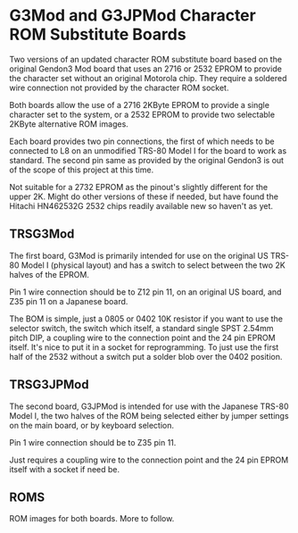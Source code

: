 # G3Mod and G3JPMod Character ROM Substitute Boards

Two versions of an updated character ROM substitute board based on the original Gendon3 Mod board that uses an 2716 or 2532 EPROM to provide the character set without an original Motorola chip. They require a soldered wire connection not provided by the character ROM socket.

Both boards allow the use of a 2716 2KByte EPROM to provide a single character set to the system, or a 2532 EPROM to provide two selectable 2KByte alternative ROM images.

Each board provides two pin connections, the first of which needs to be connected to L8 on an unmodified TRS-80 Model I for the board to work as standard. The second pin same as provided by the original Gendon3 is out of the scope of this project at this time.

Not suitable for a 2732 EPROM as the pinout's slightly different for the upper 2K. Might do other versions of these if needed, but have found the Hitachi HN462532G 2532 chips readily available new so haven't as yet.

## TRSG3Mod

The first board, G3Mod is primarily intended for use on the original US TRS-80 Model I (physical layout) and has a switch to select between the two 2K halves of the EPROM. 

Pin 1 wire connection should be to Z12 pin 11, on an original US board, and Z35 pin 11 on a Japanese board.

The BOM is simple, just a 0805 or 0402 10K resistor if you want to use the selector switch, the switch which itself, a standard single SPST 2.54mm pitch DIP, a coupling wire to the connection point and the 24 pin EPROM itself. It's nice to put it in a socket for reprogramming. To just use the first half of the 2532 without a switch put a solder blob over the 0402 position.

## TRSG3JPMod

The second board, G3JPMod is intended for use with the Japanese TRS-80 Model I, the two halves of the ROM being selected either by jumper settings on the main board, or by keyboard selection.

Pin 1 wire connection should be to Z35 pin 11.

Just requires a coupling wire to the connection point and the 24 pin EPROM itself with a socket if need be.

## ROMS

ROM images for both boards. More to follow.

